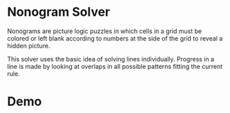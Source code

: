 # Nonogram Solver
Nonograms are picture logic puzzles in which cells in a grid must be colored or left blank according to numbers at the side of the grid to reveal a hidden picture. 

This solver uses the basic idea of solving lines individually. Progress in a line is made by looking at overlaps in all possible patterns fitting the current rule.
# Demo